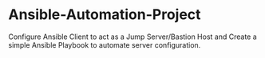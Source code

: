 # Ansible-Automation-Project
Configure Ansible Client to act as a Jump Server/Bastion Host and Create a simple Ansible Playbook to automate server configuration.
